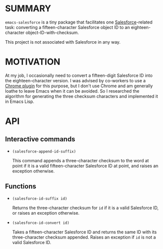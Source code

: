 # SUMMARY

`emacs-salesforce` is a tiny package that facilitates one
[Salesforce](https://www.salesforce.com/)-related task: converting a
fifteen-character Salesforce object ID to an eighteen-character
object-ID-with-checksum.

This project is not associated with Salesforce in any way.

# MOTIVATION

At my job, I occasionally need to convert a fifteen-digit Salesforce
ID into the eighteen-character version.  I was advised by co-workers
to use a
[Chrome plugin](https://chrome.google.com/webstore/detail/salesforcecom-id-converte/kiagkehielelkabjcakhpekplnelkaol)
for this purpose, but I don't use Chrome and am generally loathe to
leave Emacs when it can be avoided.  So I researched the algorithm for
generating the three checksum characters and implemented it in Emacs
Lisp.

# API

## Interactive commands

- `(salesforce-append-id-suffix)`

  This command appends a three-character checksum to the
  word at point if it is a valid fifteen-character Salesforce ID at
  point, and raises an exception otherwise.
  
## Functions
  
- `(salesforce-id-suffix id)`

  Returns the three-character checksum for `id` if it is a valid
  Salesforce ID, or raises an exception otherwise.
  
- `(salesforce-id-convert id)`

  Takes a fifteen-character Salesforce ID and returns the same ID with
  its three-character checksum appended.  Raises an exception if `id`
  is not a valid Salesforce ID.
